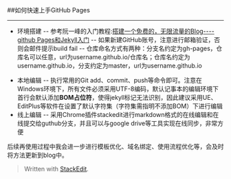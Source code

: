 ##如何快速上手GitHub Pages
___
- 环境搭建
-- 参考阮一峰的入门教程:[搭建一个免费的，无限流量的Blog----github Pages和Jekyll入门](http://www.ruanyifeng.com/blog/2012/08/blogging_with_jekyll.html)
-- 如果新建GitHub账号，注意进行邮箱验证，否则会邮件提示build fail 
-- 仓库命名方式有两种：分支名约定为gh-pages，仓库名可以任意，url为username.github.io/仓库名；仓库名约定为username.github.io，分支约定为master，url为username.github.io
+ 本地编辑
-- 执行常用的Git add、commit、push等命令即可。注意在Windows环境下，所有文件必须采用UTF-8编码，默认记事本的编辑环境下首行会默认添加**BOM占位符**，使得jekyll标记无法识别，因此建议采用UE、EditPlus等软件在设置了默认字符集（字符集需指明不添加BOM）下进行编辑
+ 线上编辑
 -- 采用Chrome插件stackedit进行markdown格式的在线编辑和在线提交给guthub分支，并且可以与google drive等工具实现在线同步，非常方便

后续再使用过程中我会进一步进行模板优化、域名绑定、使用流程优化等，会及时将方法更新到blog中。



> Written with [StackEdit](https://stackedit.io/).